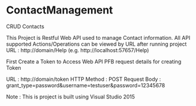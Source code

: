 # ContactManagement
CRUD Contacts


This Project is Restful Web API used to manage Contact information.
All API supported Actions/Operations can be viewed by URL after running project
URL : http://domain/Help (e.g. http://localhost:57657/Help)

First Create a Token to Access Web API
PFB request details for creating Token

URL : http://domain/token
HTTP Method : POST
Request Body : grant_type=password&username=testuser&password=12345678


Note : This is project is built using Visual Studio 2015

